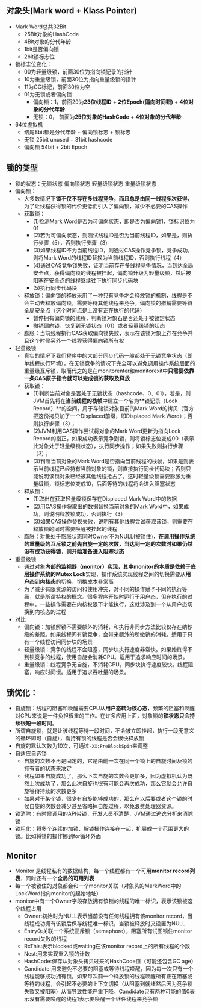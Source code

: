 ## 对象头(Mark word \+ Klass Pointer)
- Mark Word总共32Bit
  - 25Bit对象的HashCode
  - 4Bit对象的分代年龄
  - 1bit是否偏向锁
  - 2bit锁标志位
- 锁标志位变化：
  - 00为轻量级锁，前面30位为指向锁记录的指针
  - 10为重量级锁，前面30位为指向重量级锁的指针
  - 11为GC标记，前面30位为空
  - 01为无锁或者偏向锁
    - 偏向锁：1，前面29为**23位线程ID** \+ **2位Epoch(偏向时间戳)** \+ **4位对象的分代年龄**
    - 无锁：0，  前面为**25位对象的HashCode** \+ **4位对象的分代年龄**
- 64位虚拟机
  - 结尾8bit都是分代年龄 \+ 偏向锁标志 \+ 锁标志
  - 无锁 25bit unused \+ 31bit hashcode
  - 偏向锁 54bit \+ 2bit Epoch
    
## 锁的类型
- 锁的状态：无锁状态 偏向锁状态 轻量级锁状态 重量级锁状态
- 偏向锁：
  - 大多数情况下**锁不仅不存在多线程竞争，而且总是由同一线程多次获得**，为了让线程获得锁的代价更低而引入了偏向锁，减少不必要的CAS操作
  - 获取锁：
    - (1)检测Mark Word是否为可偏向状态，即是否为偏向锁1，锁标识位为01
    - (2)若为可偏向状态，则测试线程ID是否为当前线程ID，如果是，则执行步骤（5），否则执行步骤（3）
    - (3)如果线程ID不为当前线程ID，则通过CAS操作竞争锁，竞争成功，则将Mark Word的线程ID替换为当前线程ID，否则执行线程（4）
    - (4)通过CAS竞争锁失败，证明当前存在多线程竞争情况，当到达全局安全点，获得偏向锁的线程被挂起，偏向锁升级为轻量级锁，然后被阻塞在安全点的线程继续往下执行同步代码块
    - (5)执行同步代码块
  - 释放锁：偏向锁的释放采用了一种只有竞争才会释放锁的机制，线程是不会主动去释放偏向锁，需要等待其他线程来竞争。偏向锁的撤销需要等待全局安全点（这个时间点是上没有正在执行的代码）
    - 暂停拥有偏向锁的线程，判断锁对象石是否还处于被锁定状态
    - 撤销偏向锁，恢复到无锁状态（01）或者轻量级锁的状态
  - 膨胀：当前线程执行CAS获取偏向锁失败，表示在该锁对象上存在竞争并且这个时候另外一个线程获得偏向锁所有权
- 轻量级锁
  - 真实的情况下我们程序中的大部分同步代码一般都处于无锁竞争状态（即单线程执行环境），在无锁竞争的情况下完全可以避免调用操作系统层面的重量级互斥锁，取而代之的是在monitorenter和monitorexit中**只需要依靠一条CAS原子指令就可以完成锁的获取及释放**
  - 获取锁：
    - (1)判断当前对象是否处于无锁状态（hashcode、0、01），若是，则JVM首先将在**当前线程的栈帧**中建立一个名为**锁记录（Lock Record）**的空间，用于存储锁对象目前的Mark Word的拷贝（官方把这份拷贝加了一个Displaced前缀，即Displaced Mark Word）；否则执行步骤（3）；
    - (2)JVM利用CAS操作尝试将对象的Mark Word更新为指向Lock Record的指正，如果成功表示竞争到锁，则将锁标志位变成00（表示此对象处于轻量级锁状态），执行同步操作；如果失败则执行步骤（3）；
    - (3)判断当前对象的Mark Word是否指向当前线程的栈帧，如果是则表示当前线程已经持有当前对象的锁，则直接执行同步代码块；否则只能说明该锁对象已经被其他线程抢占了，这时轻量级锁需要膨胀为重量级锁，锁标志位变成10，后面等待的线程将会进入阻塞状态
  - 释放锁：
    - (1)取出在获取轻量级锁保存在Displaced Mark Word中的数据
    - (2)用CAS操作将取出的数据替换当前对象的Mark Word中，如果成功，则说明释放锁成功，否则执行（3）
    - (3)如果CAS操作替换失败，说明有其他线程尝试获取该锁，则需要在释放锁的同时需要唤醒被挂起的线程
  - 膨胀：对象处于膨胀状态同时Owner不为NULL(被锁住)，**在调用操作系统的重量级的互斥锁之前先自旋一定的次数，当达到一定的次数时如果仍然没有成功获得锁，则开始准备进入阻塞状态**
- 重量级锁
  - 通过对象**内部的监视器（monitor）**实现，其中monitor的本质是依赖于底层操作系统的**Mutex Lock**实现，操作系统实现线程之间的切换需要从**用户态**到**内核态**的切换，切换成本非常高
  - 为了减少有限资源的访问和使用冲突，对不同的操作赋予不同的执行等级，就是所谓特权的概念。很多程序开始时运行于用户态，但在执行的过程中，一些操作需要在内核权限下才能执行，这就涉及到一个从用户态切换到内核态的过程
- 对比
  - 偏向锁：加锁解锁不需要额外的消耗，和执行非同步方法比较仅存在纳秒级的差距。如果线程间有锁竞争，会带来额外的所撤销的消耗。适用于只有一个线程访问同步块的场景
  - 轻量级锁：竞争的线程不会阻塞，同步块执行速度非常快。如果始终得不到锁竞争的线程，使用自旋会消耗CPU。适用于追求响应时间的场景。
  - 重量级锁：线程竞争无自旋，不消耗CPU，同步块执行速度较快。线程阻塞，响应时间慢。适用于追求吞吐量的场景。
  
## 锁优化：
 - 自旋锁：线程的阻塞和唤醒需要CPU从**用户态转为核心态**，频繁的阻塞和唤醒对CPU来说是一件负担很重的工作。在许多应用上面，对象锁的**锁状态只会持续很短一段时间**。
  - 所谓自旋锁，就是让该线程等待一段时间，不会被立即挂起，执行一段无意义的循环即可（自旋），看持有锁的线程是否会很快释放锁
  - 自旋的默认次数为10次，可通过`-XX:PreBlockSpin`来调整
- 自适应自选锁
  - 自旋的次数不再是固定的，它是由前一次在同一个锁上的自旋时间及锁的拥有者的状态来决定
  - 线程如果自旋成功了，那么下次自旋的次数会更加多，因为虚拟机认为既然上次成功了，那么此次自旋也很有可能会再次成功，那么它就会允许自旋等待持续的次数更多
  - 如果对于某个锁，很少有自旋能够成功的，那么在以后要或者这个锁的时候自旋的次数会减少甚至省略掉自旋过程，以免浪费处理器资源。 
- 锁消除：有时候调用的API带锁，开发人员不清楚，JVM通过逃逸分析来消除锁
- 锁粗化：将多个连续的加锁、解锁操作连接在一起，扩展成一个范围更大的锁。比如将锁的操作挪到for循环外面
    
## Monitor
- Monitor 是线程私有的数据结构，每一个线程都有一个可用**monitor record列表**，同时还有一个**全局的可用列表**
- 每一个被锁住的对象都会和一个monitor关联（对象头的MarkWord中的LockWord指向monitor的起始地址）
- monitor中有一个Owner字段存放拥有该锁的线程的唯一标识，表示该锁被这个线程占用
  - Owner:初始时为NULL表示当前没有任何线程拥有该monitor record，当线程成功拥有该锁后保存线程唯一标识，当锁被释放时又设置为NULL
  - EntryQ:关联一个系统互斥锁（semaphore），阻塞所有试图锁住monitor record失败的线程
  - RcThis:表示blocked或waiting在该monitor record上的所有线程的个数
  - Nest:用来实现重入锁的计数
  - HashCode:保存从对象头拷贝过来的HashCode值（可能还包含GC age）
  - Candidate:用来避免不必要的阻塞或等待线程唤醒，因为每一次只有一个线程能够成功拥有锁，如果每次前一个释放锁的线程唤醒所有正在阻塞或等待的线程，会引起不必要的上下文切换（从阻塞到就绪然后因为竞争锁失败又被阻塞）从而导致性能严重下降。Candidate只有两种可能的值0表示没有需要唤醒的线程1表示要唤醒一个继任线程来竞争锁
